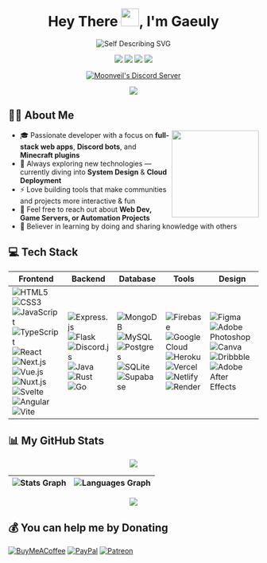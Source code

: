 <h1 align="center">Hey There <img src="https://user-images.githubusercontent.com/74038190/214644152-52f47eb3-5e31-4f47-8758-05c9468d5596.gif" width="36" />, I'm Gaeuly</h1>

<div align="center">

![Self Describing SVG](https://readme-typing-svg.demolab.com?font=Fira+Code&weight=600&size=36&pause=1000&color=FFFFFF&center=true&vCenter=true&random=false&width=500&height=100&lines=Discord+Developer;Full+Stack+Developer;Minecraft+Developer;Tech+Hacking)

[<img src="https://img.shields.io/badge/Discord%20-%235865F2.svg?&style=for-the-badge&logo=discord&logoColor=white"/>](https://discord.gg/vegmwmZt8G)
[<img src="https://img.shields.io/badge/Portfolio%20-%235237ED.svg?&style=for-the-badge&logo=googlechrome&logoColor=white"/>](https://gaeuly.netlify.app/)
[<img src="https://img.shields.io/badge/YouTube%20-%23FF0000.svg?&style=for-the-badge&logo=youtube&logoColor=white"/>](https://www.youtube.com/@GaeuIy)
[<img src="https://img.shields.io/badge/Gmail%20-%23EA4335.svg?&style=for-the-badge&logo=gmail&logoColor=white"/>](mailto:7gaeuly@gmail.com)
<p align="center">
  <a href="https://discord.gg/vegmwmZt8G" target="_blank">
    <img align="center" src="https://dcbadge.limes.pink/api/server/https://discord.gg/vegmwmZt8G" alt="Moonveil's Discord Server" />
  </a>
</p>
</div>

<p align="center">
  <a href="https://discord.gg/vegmwmZt8G" target="_blank">
    <img align="center" src="https://lanyard.cnrad.dev/api/500293365494054932?theme=dark&idleMessage=I'm%20working%20on%20something%20important%20and%20secret!" />
  </a>
</p>

## 👨‍💻 About Me

<img align="right" height="175" src="https://user-images.githubusercontent.com/74038190/225813708-98b745f2-7d22-48cf-9150-083f1b00d6c9.gif"  />

<div align="left">

- 🎓 Passionate developer with a focus on **full-stack web apps**, **Discord bots**, and **Minecraft plugins**  
- 🌱 Always exploring new technologies — currently diving into **System Design** & **Cloud Deployment**  
- ⚡ Love building tools that make communities and projects more interactive & fun  
- 💬 Feel free to reach out about **Web Dev, Game Servers, or Automation Projects**  
- 🚀 Believer in learning by doing and sharing knowledge with others  

</div>

## 💻 Tech Stack  

| Frontend | Backend | Database | Tools | Design |
|----------|---------|----------|-------|--------|
| ![HTML5](https://img.shields.io/badge/html5-%23E34F26.svg?style=for-the-badge&logo=html5&logoColor=white) ![CSS3](https://img.shields.io/badge/css3-%231572B6.svg?style=for-the-badge&logo=css3&logoColor=white) ![JavaScript](https://img.shields.io/badge/javascript-%23323330.svg?style=for-the-badge&logo=javascript&logoColor=%23F7DF1E) ![TypeScript](https://img.shields.io/badge/typescript-%23007ACC.svg?style=for-the-badge&logo=typescript&logoColor=white) ![React](https://img.shields.io/badge/react-%2320232a.svg?style=for-the-badge&logo=react&logoColor=%2361DAFB) ![Next.js](https://img.shields.io/badge/next.js-%23000000.svg?style=for-the-badge&logo=nextdotjs&logoColor=white) ![Vue.js](https://img.shields.io/badge/vuejs-%2335495e.svg?style=for-the-badge&logo=vuedotjs&logoColor=%234FC08D) ![Nuxt.js](https://img.shields.io/badge/nuxt-%2300DC82.svg?style=for-the-badge&logo=nuxtdotjs&logoColor=white) ![Svelte](https://img.shields.io/badge/svelte-%23f1413d.svg?style=for-the-badge&logo=svelte&logoColor=white) ![Angular](https://img.shields.io/badge/angular-%23DD0031.svg?style=for-the-badge&logo=angular&logoColor=white) ![Vite](https://img.shields.io/badge/vite-%23646CFF.svg?style=for-the-badge&logo=vite&logoColor=white) | ![Express.js](https://img.shields.io/badge/express.js-%23404d59.svg?style=for-the-badge&logo=express&logoColor=%2361DAFB) ![Flask](https://img.shields.io/badge/flask-%23000.svg?style=for-the-badge&logo=flask&logoColor=white) ![Discord.js](https://img.shields.io/badge/Discord.js-%232C2F33.svg?style=for-the-badge&logo=discord&logoColor=white) ![Java](https://img.shields.io/badge/java-%23ED8B00.svg?style=for-the-badge&logo=openjdk&logoColor=white) ![Rust](https://img.shields.io/badge/rust-%23000000.svg?style=for-the-badge&logo=rust&logoColor=white) ![Go](https://img.shields.io/badge/go-%2300ADD8.svg?style=for-the-badge&logo=go&logoColor=white) | ![MongoDB](https://img.shields.io/badge/MongoDB-%234ea94b.svg?style=for-the-badge&logo=mongodb&logoColor=white) ![MySQL](https://img.shields.io/badge/mysql-%2300000f.svg?style=for-the-badge&logo=mysql&logoColor=white) ![Postgres](https://img.shields.io/badge/postgres-%23316192.svg?style=for-the-badge&logo=postgresql&logoColor=white) ![SQLite](https://img.shields.io/badge/sqlite-%2307405e.svg?style=for-the-badge&logo=sqlite&logoColor=white) ![Supabase](https://img.shields.io/badge/Supabase-3ECF8E?style=for-the-badge&logo=supabase&logoColor=white) | ![Firebase](https://img.shields.io/badge/firebase-%23039BE5.svg?style=for-the-badge&logo=firebase) ![Google Cloud](https://img.shields.io/badge/GoogleCloud-%234285F4.svg?style=for-the-badge&logo=google-cloud&logoColor=white) ![Heroku](https://img.shields.io/badge/heroku-%23430098.svg?style=for-the-badge&logo=heroku&logoColor=white) ![Vercel](https://img.shields.io/badge/vercel-%23000000.svg?style=for-the-badge&logo=vercel&logoColor=white) ![Netlify](https://img.shields.io/badge/netlify-%23000000.svg?style=for-the-badge&logo=netlify&logoColor=#00C7B7) ![Render](https://img.shields.io/badge/Render-%46E3B7.svg?style=for-the-badge&logo=render&logoColor=white) | ![Figma](https://img.shields.io/badge/figma-%23F24E1E.svg?style=for-the-badge&logo=figma&logoColor=white) ![Adobe Photoshop](https://img.shields.io/badge/adobe%20photoshop-%2331A8FF.svg?style=for-the-badge&logo=adobe%20photoshop&logoColor=white) ![Canva](https://img.shields.io/badge/Canva-%2300C4CC.svg?style=for-the-badge&logo=Canva&logoColor=white) ![Dribbble](https://img.shields.io/badge/Dribbble-EA4C89?style=for-the-badge&logo=dribbble&logoColor=white) ![Adobe After Effects](https://img.shields.io/badge/Adobe%20After%20Effects-9999FF.svg?style=for-the-badge&logo=Adobe%20After%20Effects&logoColor=white) |

## 📊 My GitHub Stats  

<p align="center">
  <img src="https://github-profile-trophy.vercel.app/?username=Gaeuly&theme=dracula&no-frame=true&margin-w=15&margin-h=15" />
</p>

<div align="center">

| ![Stats Graph](https://gaeuly-github-readme-stats.vercel.app/api?username=Gaeuly&show_icons=true&include_all_commits=true&count_private=true&theme=midnight-purple&hide_border=true&rank_icon=github) | ![Languages Graph](https://gaeuly-github-readme-stats.vercel.app/api/top-langs?username=Gaeuly&layout=donut&card_width=320&langs_count=6&theme=midnight-purple&hide_border=true) |
|---|---|

</div>

<p align="center">
  <img src="https://github-readme-streak-stats.herokuapp.com?user=Gaeuly&theme=midnight-purple&hide_border=true" />
</p>


## 💰 You can help me by Donating
[![BuyMeACoffee](https://img.shields.io/badge/Buy%20Me%20a%20Coffee-ffdd00?style=for-the-badge&logo=buy-me-a-coffee&logoColor=black)](https://www.buymeacoffee.com/gaeuly) [![PayPal](https://img.shields.io/badge/PayPal-00457C?style=for-the-badge&logo=paypal&logoColor=white)](https://www.paypal.com/paypalme/) [![Patreon](https://img.shields.io/badge/Patreon-F96854?style=for-the-badge&logo=patreon&logoColor=white)](https://www.patreon.com/gaeuly)
